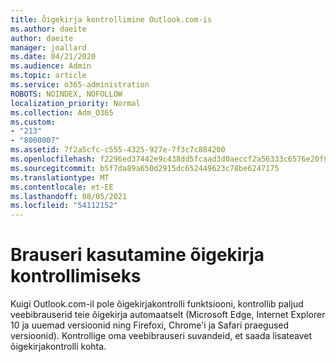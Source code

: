 ```yaml
---
title: Õigekirja kontrollimine Outlook.com-is
ms.author: daeite
author: daeite
manager: joallard
ms.date: 04/21/2020
ms.audience: Admin
ms.topic: article
ms.service: o365-administration
ROBOTS: NOINDEX, NOFOLLOW
localization_priority: Normal
ms.collection: Adm_O365
ms.custom:
- "213"
- "8000007"
ms.assetid: 7f2a5cfc-c555-4325-927e-7f3c7c884200
ms.openlocfilehash: f2296ed37442e9c438dd5fcaad3d0aeccf2a56333c6576e20f97889be0478858
ms.sourcegitcommit: b5f7da89a650d2915dc652449623c78be6247175
ms.translationtype: MT
ms.contentlocale: et-EE
ms.lasthandoff: 08/05/2021
ms.locfileid: "54112152"
---
```

# <a name="use-your-browser-to-check-spelling"></a>Brauseri kasutamine õigekirja kontrollimiseks

Kuigi Outlook.com-il pole õigekirjakontrolli funktsiooni, kontrollib paljud veebibrauserid teie õigekirja automaatselt (Microsoft Edge, Internet Explorer 10 ja uuemad versioonid ning Firefoxi, Chrome'i ja Safari praegused versioonid). Kontrollige oma veebibrauseri suvandeid, et saada lisateavet õigekirjakontrolli kohta.